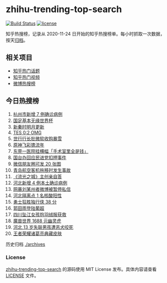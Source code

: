 # zhihu-trending-top-search

[![Build Status](https://github.com/justjavac/zhihu-trending-top-search/workflows/ci/badge.svg?branch=main)](https://github.com/justjavac/zhihu-trending-top-search/actions)
[![license](https://img.shields.io/github/license/justjavac/zhihu-trending-top-search)](https://github.com/justjavac/zhihu-trending-top-search/blob/main/LICENSE)

知乎热搜榜，记录从 2020-11-24 日开始的知乎热搜榜单。每小时抓取一次数据，按天[归档](./archives)。

## 相关项目

- [知乎热门话题](https://github.com/justjavac/zhihu-trending-hot-questions)
- [知乎热门视频](https://github.com/justjavac/zhihu-trending-hot-video)
- [微博热搜榜](https://github.com/justjavac/weibo-trending-hot-search)

## 今日热搜榜

<!-- BEGIN -->
<!-- 最后更新时间 Fri Jan 28 2022 08:47:34 GMT+0800 (China Standard Time) -->

1. [杭州市新增 7 例确诊病例](https://www.zhihu.com/search?q=杭州疫情)
1. [国足基本无缘世界杯](https://www.zhihu.com/search?q=国足)
1. [新秦时明月更新](https://www.zhihu.com/search?q=新秦时明月)
1. [TES 0:2 OMG](https://www.zhihu.com/search?q=tes)
1. [世行行长批微软收购暴雪](https://www.zhihu.com/search?q=微软暴雪)
1. [原神飞彩镌流年](https://www.zhihu.com/search?q=原神)
1. [东莞一医院挂横幅「手术室里全是钱」](https://www.zhihu.com/search?q=康华医院)
1. [国台办回应民进党扣押事件](https://www.zhihu.com/search?q=国台办)
1. [微信朋友圈可发 20 张图](https://www.zhihu.com/search?q=微信新功能)
1. [青岛航空客机拖移时发生事故](https://www.zhihu.com/search?q=青岛航空)
1. [《流光之城》主创亲自答](https://www.zhihu.com/search?q=流光之城)
1. [河北新增 4 例本土确诊病例](https://www.zhihu.com/search?q=河北疫情)
1. [网暴刘某州者微博被暂停私信](https://www.zhihu.com/search?q=网暴寻亲男孩)
1. [河北隔离点 1 名核酸阳性](https://www.zhihu.com/search?q=河北新增)
1. [勇士狂胜独行侠 38 分](https://www.zhihu.com/search?q=勇士)
1. [郭田雨登陆葡超](https://www.zhihu.com/search?q=郭田雨)
1. [四川坠江女孩抱羽绒服获救](https://www.zhihu.com/search?q=四川坠江女孩)
1. [魔兽世界 1688 元幽灵虎](https://www.zhihu.com/search?q=魔兽世界)
1. [河北 13 岁失联男孩遭恶犬咬死](https://www.zhihu.com/search?q=河北失联男孩)
1. [王者荣耀诸葛亮典藏皮肤](https://www.zhihu.com/search?q=王者荣耀诸葛亮)

<!-- END -->

历史归档 [./archives](./archives)

### License

[zhihu-trending-top-search](https://github.com/justjavac/zhihu-trending-top-search)
的源码使用 MIT License 发布。具体内容请查看 [LICENSE](./LICENSE) 文件。
